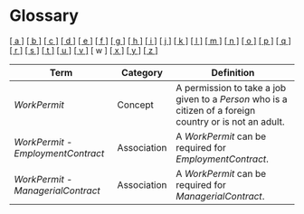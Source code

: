 # Glossary

[[ a ]](../glossary.md) [[ b ]](b.md) [[ c ]](c.md) [[ d ]](d.md) [[ e ]](e.md) [[ f ]](f.md) [[ g ]](g.md) [[ h ]](h.md) [[ i ]](i.md) [[ j ]](j.md) [[ k ]](k.md) [[ l ]](l.md) [[ m ]](m.md) [[ n ]](n.md) [[ o ]](o.md) [[ p ]](p.md) [[ q ]](q.md) [[ r ]](r.md) [[ s ]](s.md) [[ t ]](t.md) [[ u ]](u.md) [[ v ]](v.md) \[ w \] [[ x ]](x.md) [[ y ]](y.md) [[ z ]](z.md)

| Term                                | Category    | Definition                                                                                               |
| ----------------------------------- | ----------- | -------------------------------------------------------------------------------------------------------- |
| _WorkPermit_                        | Concept     | A permission to take a job given to a _Person_ who is a citizen of a foreign country or is not an adult. |
| _WorkPermit_ - _EmploymentContract_ | Association | A _WorkPermit_ can be required for _EmploymentContract_.                                                 |
| _WorkPermit_ - _ManagerialContract_ | Association | A _WorkPermit_ can be required for _ManagerialContract_.                                                 |
